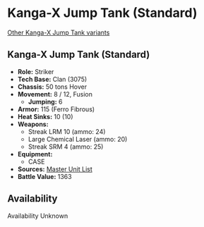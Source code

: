 # Kanga-X Jump Tank (Standard) 

[Other Kanga-X Jump Tank variants](../kanga-x_jump_tank.md) 

## Kanga-X Jump Tank (Standard) 

- **Role:** Striker 
- **Tech Base:** Clan (3075) 
- **Chassis:** 50 tons Hover 
- **Movement:** 8 / 12, Fusion 
  - **Jumping:** 6 
- **Armor:** 115 (Ferro Fibrous) 
- **Heat Sinks:** 10 (10) 
- **Weapons:** 
  - Streak LRM 10 (ammo: 24) 
  - Large Chemical Laser (ammo: 20) 
  - Streak SRM 4 (ammo: 25) 
- **Equipment:** 
  - CASE 
- **Sources:** [Master Unit List](http://masterunitlist.info/Unit/Details/1746) 
- **Battle Value:** 1363 

## Availability 

Availability Unknown 

